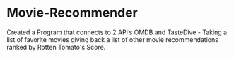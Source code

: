 # Movie-Recommender
Created a Program that connects to 2 API’s OMDB and TasteDive - Taking a list of favorite movies giving back a list of other movie recommendations ranked by Rotten Tomato's Score.
